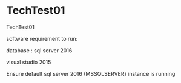 # TechTest01
TechTest01

software requirement to run:

database : sql server 2016

visual studio 2015

Ensure default sql server 2016 (MSSQLSERVER) instance is running